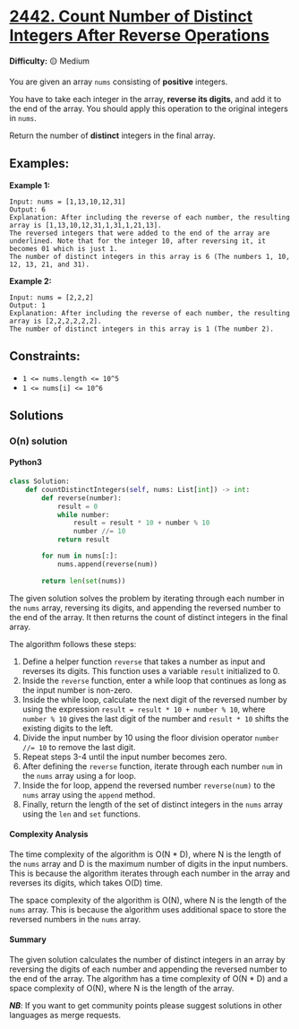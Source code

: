 # [2442. Count Number of Distinct Integers After Reverse Operations](https://leetcode.com/problems/count-number-of-distinct-integers-after-reverse-operations/)

**Difficulty:** :yellow_circle: Medium

You are given an array `nums` consisting of **positive** integers.

You have to take each integer in the array, **reverse its digits**, and add it to the end of the array. You should apply this operation to the original integers in `nums`.

Return the number of **distinct** integers in the final array.

## Examples:

**Example 1:**
```text
Input: nums = [1,13,10,12,31]
Output: 6
Explanation: After including the reverse of each number, the resulting array is [1,13,10,12,31,1,31,1,21,13].
The reversed integers that were added to the end of the array are underlined. Note that for the integer 10, after reversing it, it becomes 01 which is just 1.
The number of distinct integers in this array is 6 (The numbers 1, 10, 12, 13, 21, and 31).
```

**Example 2:**

```text
Input: nums = [2,2,2]
Output: 1
Explanation: After including the reverse of each number, the resulting array is [2,2,2,2,2,2].
The number of distinct integers in this array is 1 (The number 2).
```

## Constraints:

- `1 <= nums.length <= 10^5`
- `1 <= nums[i] <= 10^6`


## Solutions

### O(n) solution 

#### Python3

```python
class Solution:
    def countDistinctIntegers(self, nums: List[int]) -> int:
        def reverse(number):
            result = 0
            while number:
                result = result * 10 + number % 10
                number //= 10
            return result

        for num in nums[:]:
            nums.append(reverse(num))
            
        return len(set(nums))
```

The given solution solves the problem by iterating through each number in the `nums` array, reversing its digits, and appending the reversed number to the end of the array. It then returns the count of distinct integers in the final array.

The algorithm follows these steps:
1. Define a helper function `reverse` that takes a number as input and reverses its digits. This function uses a variable `result` initialized to 0.
2. Inside the `reverse` function, enter a while loop that continues as long as the input number is non-zero.
3. Inside the while loop, calculate the next digit of the reversed number by using the expression `result = result * 10 + number % 10`, where `number % 10` gives the last digit of the number and `result * 10` shifts the existing digits to the left.
4. Divide the input number by 10 using the floor division operator `number //= 10` to remove the last digit.
5. Repeat steps 3-4 until the input number becomes zero.
6. After defining the `reverse` function, iterate through each number `num` in the `nums` array using a for loop.
7. Inside the for loop, append the reversed number `reverse(num)` to the `nums` array using the `append` method.
8. Finally, return the length of the set of distinct integers in the `nums` array using the `len` and `set` functions.

#### Complexity Analysis

The time complexity of the algorithm is O(N * D), where N is the length of the `nums` array and D is the maximum number of digits in the input numbers. This is because the algorithm iterates through each number in the array and reverses its digits, which takes O(D) time.

The space complexity of the algorithm is O(N), where N is the length of the `nums` array. This is because the algorithm uses additional space to store the reversed numbers in the `nums` array.

#### Summary

The given solution calculates the number of distinct integers in an array by reversing the digits of each number and appending the reversed number to the end of the array. The algorithm has a time complexity of O(N * D) and a space complexity of O(N), where N is the length of the array.

***NB***: If you want to get community points please suggest solutions in other languages as merge requests.
